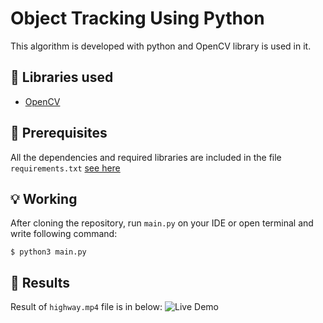 # Object Tracking Using Python

This algorithm is developed with python and OpenCV library is used in it.

## :hammer: Libraries used 

- [OpenCV](https://opencv.org/)

## :key: Prerequisites
All the dependencies and required libraries are included in the file <code>requirements.txt</code> [see here](https://github.com/rezaAdinepour/Persian-Handwritten-Digit-Recognition/blob/main/requirements.txt)

## :bulb: Working
After cloning the repository, run <code>main.py</code> on your IDE or open terminal and write following command:
```
$ python3 main.py
```

## :floppy_disk: Results
Result of <code>highway.mp4</code> file is in below:
![Live Demo](Result/Demo.gif)
